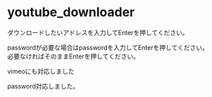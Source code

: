 # youtube_downloader
ダウンロードしたいアドレスを入力してEnterを押してください。

passwordが必要な場合はpasswordを入力してEnterを押してください。  
必要なければそのままEnterを押してください。

vimeoにも対応しました

password対応しました。
